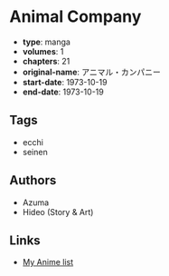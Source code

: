 # Animal Company

-   **type**: manga
-   **volumes**: 1
-   **chapters**: 21
-   **original-name**: アニマル・カンパニー
-   **start-date**: 1973-10-19
-   **end-date**: 1973-10-19

## Tags

-   ecchi
-   seinen

## Authors

-   Azuma
-   Hideo (Story & Art)

## Links

-   [My Anime list](https://myanimelist.net/manga/97106/Animal_Company)
